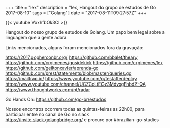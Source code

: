 +++
title = "lex"
description = "lex, Hangout do grupo de estudos de Go 2017-08-10"
tags = ["Golang"]
date = "2017-08-11T09:27:57Z"
+++

{{< youtube VxxhfbOk3CI >}}

Hangout do nosso grupo de estudos de Golang.
Um papo bem legal sobre a linguagem que a gente adora.

Links mencionados, alguns foram mencionados fora da gravação:

https://2017.gopherconbr.org/
https://github.com/bbalet/theary
https://github.com/crgimenes/gosidekick
https://github.com/crgimenes/lex
https://github.com/geiltonxavier/aprenda-go
https://github.com/prest/statements/blob/master/queries.go
https://mailtrap.io/
https://www.youtube.com/c/testafterdeploy
https://www.youtube.com/channel/UCZCoLtEGz3MdvxgFhbdZ-QA
https://www.thoughtworks.com/pt/radar

Go Hands On:
https://github.com/go-br/estudos

Nossos encontros ocorrem todas as quintas-feiras as 22h00, para participar entre no canal de Go no slack https://invite.slack.golangbridge.org/ e procure por #brazilian-go-studies